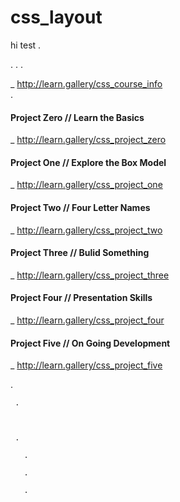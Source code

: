 # css_layout

hi test .


.
.
.




_ http://learn.gallery/css_course_info  
.  
  
#### Project Zero // Learn the Basics    
_ http://learn.gallery/css_project_zero  
  
#### Project One // Explore the Box Model  
_ http://learn.gallery/css_project_one   
  
#### Project Two // Four Letter Names  
_ http://learn.gallery/css_project_two  
  
#### Project Three // Bulid Something  
_ http://learn.gallery/css_project_three  
  
#### Project Four // Presentation Skills    
_ http://learn.gallery/css_project_four  
  
#### Project Five // On Going Development  
_ http://learn.gallery/css_project_five    
  


  
   
   .
   
     
     .
     
     
     
     .
       
       .
       
       .
       
       . 
